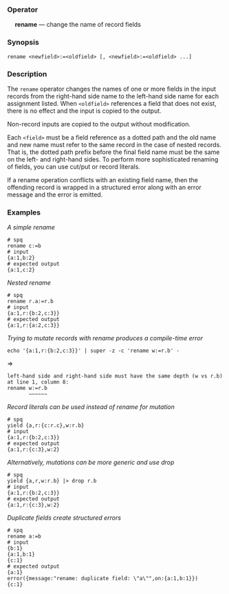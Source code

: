 ### Operator

&emsp; **rename** &mdash; change the name of record fields

### Synopsis
```
rename <newfield>:=<oldfield> [, <newfield>:=<oldfield> ...]
```
### Description

The `rename` operator changes the names of one or more fields
in the input records from the right-hand side name to the left-hand side name
for each assignment listed.  When `<oldfield>` references a field that does not
exist, there is no effect and the input is copied to the output.

Non-record inputs are copied to the output without modification.

Each `<field>` must be a field reference as a dotted path and the old name
and new name must refer to the same record in the case of nested records.
That is, the dotted path prefix before the final field name must be the
same on the left- and right-hand sides.  To perform more sophisticated
renaming of fields, you can use cut/put or record literals.

If a rename operation conflicts with an existing field name, then the
offending record is wrapped in a structured error along with an error message
and the error is emitted.

### Examples

_A simple rename_
```mdtest-spq
# spq
rename c:=b
# input
{a:1,b:2}
# expected output
{a:1,c:2}
```

_Nested rename_
```mdtest-spq
# spq
rename r.a:=r.b
# input
{a:1,r:{b:2,c:3}}
# expected output
{a:1,r:{a:2,c:3}}
```

_Trying to mutate records with rename produces a compile-time error_
```mdtest-command fails
echo '{a:1,r:{b:2,c:3}}' | super -z -c 'rename w:=r.b' -
```
=>
```mdtest-output
left-hand side and right-hand side must have the same depth (w vs r.b) at line 1, column 8:
rename w:=r.b
       ~~~~~~
```

_Record literals can be used instead of rename for mutation_
```mdtest-spq
# spq
yield {a,r:{c:r.c},w:r.b}
# input
{a:1,r:{b:2,c:3}}
# expected output
{a:1,r:{c:3},w:2}
```

_Alternatively, mutations can be more generic and use drop_
```mdtest-spq
# spq
yield {a,r,w:r.b} |> drop r.b
# input
{a:1,r:{b:2,c:3}}
# expected output
{a:1,r:{c:3},w:2}
```

_Duplicate fields create structured errors_
```mdtest-spq {data-layout="stacked"}
# spq
rename a:=b
# input
{b:1}
{a:1,b:1}
{c:1}
# expected output
{a:1}
error({message:"rename: duplicate field: \"a\"",on:{a:1,b:1}})
{c:1}
```
